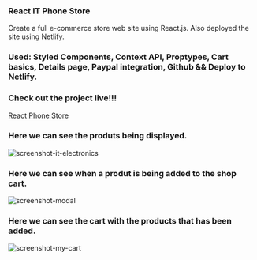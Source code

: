 ### React IT Phone Store
Create a full e-commerce store web site using React.js. Also deployed the site using Netlify.
### Used: Styled Components, Context API, Proptypes, Cart basics, Details page, Paypal integration, Github && Deploy to Netlify.


### Check out the project live!!!
[React Phone Store](https://vigilant-lewin-010a6e.netlify.app/)


### Here we can see the produts being displayed.
![screenshot-it-electronics](https://user-images.githubusercontent.com/385682/93917620-e4059b00-fd13-11ea-8888-7b158b6e4476.png)

### Here we can see when a produt is being added to the shop cart.
![screenshot-modal](https://user-images.githubusercontent.com/385682/93917682-fa135b80-fd13-11ea-9128-bff4024d6c3a.png)

### Here we can see the cart with the products that has been added.
![screenshot-my-cart](https://user-images.githubusercontent.com/385682/93917733-05ff1d80-fd14-11ea-8c49-7b6ce6ee6e35.png)



